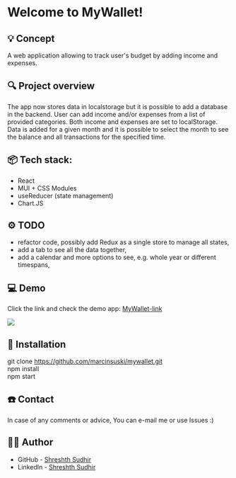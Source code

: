 # Welcome to MyWallet!


## 💡 Concept
A web application allowing to track user's budget by adding income and expenses.
 
## 🔍 Project overview 
The app now stores data in localstorage but it is possible to add a database in the backend.
User can add income and/or expenses from a list of provided categories. Both income and expenses are set to localStorage. Data is added for a given month and it is possible to select the month to see the balance and all transactions for the specified time.

 
## 📦 Tech stack:
- React
- MUI + CSS Modules
- useReducer (state management)
- Chart.JS
 
## ⚙ TODO
- refactor code, possibly add Redux as a single store to manage all states,
- add a tab to see all the data together,
- add a calendar and more options to see, e.g. whole year or different timespans,
 
## 💻 Demo

Click the link and check the demo app: [MyWallet-link](https://ms-mywallet.netlify.app/)

![](./src/assets/screenshot.JPG)

## 💾 Installation

git clone https://github.com/marcinsuski/mywallet.git \
npm install\
npm start

## ☎️ Contact
In case of any comments or advice, You can e-mail me or use Issues :)

## 🧙‍♂️ Author
- GitHub - [Shreshth Sudhir](https://github.com/Shreshth55)
- LinkedIn - [Shreshth Sudhir](https://www.linkedin.com/in/shreshth-sudhir-330377237/)
